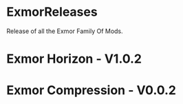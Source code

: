 # ExmorReleases
Release of all the Exmor Family Of Mods.


# Exmor Horizon - V1.0.2

# Exmor Compression - V0.0.2